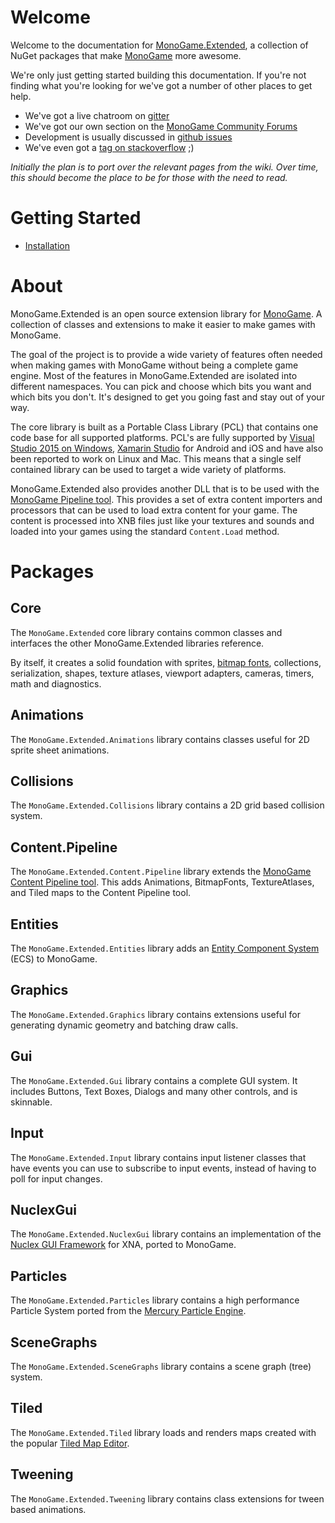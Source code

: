 # Welcome

Welcome to the documentation for [MonoGame.Extended](https://github.com/craftworkgames/MonoGame.Extended), a collection of NuGet packages that make [MonoGame](http://www.monogame.net/) more awesome.

We're only just getting started building this documentation. If you're not finding what you're looking for we've got a number of other places to get help.

 - We've got a live chatroom on [gitter](https://gitter.im/craftworkgames/MonoGame.Extended)
 - We've got our own section on the [MonoGame Community Forums](http://community.monogame.net/c/extended)
 - Development is usually discussed in [github issues](https://github.com/craftworkgames/MonoGame.Extended/issues)
 - We've even got a [tag on stackoverflow](http://gamedev.stackexchange.com/questions/tagged/monogame-extended) ;)

 *Initially the plan is to port over the relevant pages from the wiki. Over time, this should become the place to be for those with the need to read.*


# Getting Started

 - [Installation](installation.md)

# About

MonoGame.Extended is an open source extension library for [MonoGame](http://www.monogame.net/). A collection of classes and extensions to make it easier to make games with MonoGame.

The goal of the project is to provide a wide variety of features often needed when making games with MonoGame without being a complete game engine. Most of the features in MonoGame.Extended are isolated into different namespaces. You can pick and choose which bits you want and which bits you don't. It's designed to get you going fast and stay out of your way.

The core library is built as a Portable Class Library (PCL) that contains one code base for all supported platforms. PCL's are fully supported by [Visual Studio 2015 on Windows](https://msdn.microsoft.com/en-us/library/gg597391(v=vs.110).aspx), [Xamarin Studio](https://developer.xamarin.com/guides/cross-platform/application_fundamentals/pcl/introduction_to_portable_class_libraries/) for Android and iOS and have also been reported to work on Linux and Mac. This means that a single self contained library can be used to target a wide variety of platforms.

MonoGame.Extended also provides another DLL that is to be used with the [MonoGame Pipeline tool](http://www.monogame.net/documentation/?page=Pipeline). This provides a set of extra content importers and processors that can be used to load extra content for your game. The content is processed into XNB files just like your textures and sounds and loaded into your games using the standard `Content.Load` method.


# Packages

## Core
The `MonoGame.Extended` core library contains common classes and interfaces the other MonoGame.Extended libraries reference.

By itself, it creates a solid foundation with sprites, [bitmap fonts](MonoGame.Extended/BitmapFonts.md), collections, serialization, shapes, texture atlases, viewport adapters, cameras, timers, math and diagnostics.

## Animations
The `MonoGame.Extended.Animations` library contains classes useful for 2D sprite sheet animations.

## Collisions
The `MonoGame.Extended.Collisions` library contains a 2D grid based collision system.

## Content.Pipeline
The `MonoGame.Extended.Content.Pipeline` library extends the [MonoGame Content Pipeline tool](http://www.monogame.net/documentation/?page=Pipeline). This adds Animations, BitmapFonts, TextureAtlases, and Tiled maps to the Content Pipeline tool.

## Entities
The `MonoGame.Extended.Entities` library adds an [Entity Component System](https://en.wikipedia.org/wiki/Entity%E2%80%93component%E2%80%93system) (ECS) to MonoGame.

## Graphics
The `MonoGame.Extended.Graphics` library contains extensions useful for generating dynamic geometry and batching draw calls.

## Gui
The `MonoGame.Extended.Gui` library contains a complete GUI system.  It includes Buttons, Text Boxes, Dialogs and many other controls, and is skinnable.

## Input
The `MonoGame.Extended.Input` library contains input listener classes that have events you can use to subscribe to input events, instead of having to poll for input changes.

## NuclexGui
The `MonoGame.Extended.NuclexGui` library contains an implementation of the [Nuclex GUI Framework](https://nuclexframework.codeplex.com/wikipage?title=Nuclex.UserInterface) for XNA, ported to MonoGame.

## Particles
The `MonoGame.Extended.Particles` library contains a high performance Particle System ported from the [Mercury Particle Engine](matthew-davey.github.io/mercury-particle-engine/).

## SceneGraphs
The `MonoGame.Extended.SceneGraphs` library contains a scene graph (tree) system.


## Tiled
The `MonoGame.Extended.Tiled` library loads and renders maps created with the popular [Tiled Map Editor](http://www.mapeditor.org/).

## Tweening
The `MonoGame.Extended.Tweening` library contains class extensions for tween based animations.


